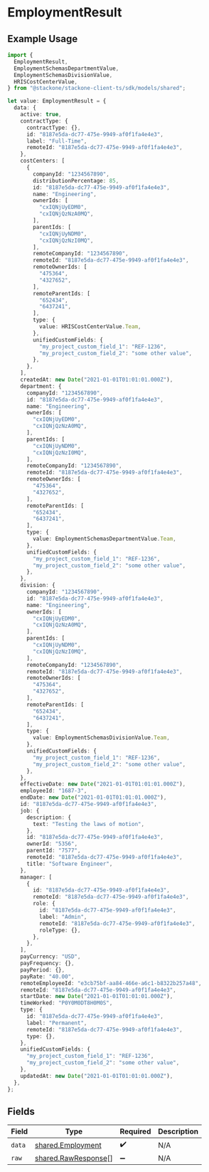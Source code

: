 # EmploymentResult

## Example Usage

```typescript
import {
  EmploymentResult,
  EmploymentSchemasDepartmentValue,
  EmploymentSchemasDivisionValue,
  HRISCostCenterValue,
} from "@stackone/stackone-client-ts/sdk/models/shared";

let value: EmploymentResult = {
  data: {
    active: true,
    contractType: {
      contractType: {},
      id: "8187e5da-dc77-475e-9949-af0f1fa4e4e3",
      label: "Full-Time",
      remoteId: "8187e5da-dc77-475e-9949-af0f1fa4e4e3",
    },
    costCenters: [
      {
        companyId: "1234567890",
        distributionPercentage: 85,
        id: "8187e5da-dc77-475e-9949-af0f1fa4e4e3",
        name: "Engineering",
        ownerIds: [
          "cxIQNjUyEDM0",
          "cxIQNjQzNzA0MQ",
        ],
        parentIds: [
          "cxIQNjUyNDM0",
          "cxIQNjQzNzI0MQ",
        ],
        remoteCompanyId: "1234567890",
        remoteId: "8187e5da-dc77-475e-9949-af0f1fa4e4e3",
        remoteOwnerIds: [
          "475364",
          "4327652",
        ],
        remoteParentIds: [
          "652434",
          "6437241",
        ],
        type: {
          value: HRISCostCenterValue.Team,
        },
        unifiedCustomFields: {
          "my_project_custom_field_1": "REF-1236",
          "my_project_custom_field_2": "some other value",
        },
      },
    ],
    createdAt: new Date("2021-01-01T01:01:01.000Z"),
    department: {
      companyId: "1234567890",
      id: "8187e5da-dc77-475e-9949-af0f1fa4e4e3",
      name: "Engineering",
      ownerIds: [
        "cxIQNjUyEDM0",
        "cxIQNjQzNzA0MQ",
      ],
      parentIds: [
        "cxIQNjUyNDM0",
        "cxIQNjQzNzI0MQ",
      ],
      remoteCompanyId: "1234567890",
      remoteId: "8187e5da-dc77-475e-9949-af0f1fa4e4e3",
      remoteOwnerIds: [
        "475364",
        "4327652",
      ],
      remoteParentIds: [
        "652434",
        "6437241",
      ],
      type: {
        value: EmploymentSchemasDepartmentValue.Team,
      },
      unifiedCustomFields: {
        "my_project_custom_field_1": "REF-1236",
        "my_project_custom_field_2": "some other value",
      },
    },
    division: {
      companyId: "1234567890",
      id: "8187e5da-dc77-475e-9949-af0f1fa4e4e3",
      name: "Engineering",
      ownerIds: [
        "cxIQNjUyEDM0",
        "cxIQNjQzNzA0MQ",
      ],
      parentIds: [
        "cxIQNjUyNDM0",
        "cxIQNjQzNzI0MQ",
      ],
      remoteCompanyId: "1234567890",
      remoteId: "8187e5da-dc77-475e-9949-af0f1fa4e4e3",
      remoteOwnerIds: [
        "475364",
        "4327652",
      ],
      remoteParentIds: [
        "652434",
        "6437241",
      ],
      type: {
        value: EmploymentSchemasDivisionValue.Team,
      },
      unifiedCustomFields: {
        "my_project_custom_field_1": "REF-1236",
        "my_project_custom_field_2": "some other value",
      },
    },
    effectiveDate: new Date("2021-01-01T01:01:01.000Z"),
    employeeId: "1687-3",
    endDate: new Date("2021-01-01T01:01:01.000Z"),
    id: "8187e5da-dc77-475e-9949-af0f1fa4e4e3",
    job: {
      description: {
        text: "Testing the laws of motion",
      },
      id: "8187e5da-dc77-475e-9949-af0f1fa4e4e3",
      ownerId: "5356",
      parentId: "7577",
      remoteId: "8187e5da-dc77-475e-9949-af0f1fa4e4e3",
      title: "Software Engineer",
    },
    manager: [
      {
        id: "8187e5da-dc77-475e-9949-af0f1fa4e4e3",
        remoteId: "8187e5da-dc77-475e-9949-af0f1fa4e4e3",
        role: {
          id: "8187e5da-dc77-475e-9949-af0f1fa4e4e3",
          label: "Admin",
          remoteId: "8187e5da-dc77-475e-9949-af0f1fa4e4e3",
          roleType: {},
        },
      },
    ],
    payCurrency: "USD",
    payFrequency: {},
    payPeriod: {},
    payRate: "40.00",
    remoteEmployeeId: "e3cb75bf-aa84-466e-a6c1-b8322b257a48",
    remoteId: "8187e5da-dc77-475e-9949-af0f1fa4e4e3",
    startDate: new Date("2021-01-01T01:01:01.000Z"),
    timeWorked: "P0Y0M0DT8H0M0S",
    type: {
      id: "8187e5da-dc77-475e-9949-af0f1fa4e4e3",
      label: "Permanent",
      remoteId: "8187e5da-dc77-475e-9949-af0f1fa4e4e3",
      type: {},
    },
    unifiedCustomFields: {
      "my_project_custom_field_1": "REF-1236",
      "my_project_custom_field_2": "some other value",
    },
    updatedAt: new Date("2021-01-01T01:01:01.000Z"),
  },
};
```

## Fields

| Field                                                             | Type                                                              | Required                                                          | Description                                                       |
| ----------------------------------------------------------------- | ----------------------------------------------------------------- | ----------------------------------------------------------------- | ----------------------------------------------------------------- |
| `data`                                                            | [shared.Employment](../../../sdk/models/shared/employment.md)     | :heavy_check_mark:                                                | N/A                                                               |
| `raw`                                                             | [shared.RawResponse](../../../sdk/models/shared/rawresponse.md)[] | :heavy_minus_sign:                                                | N/A                                                               |